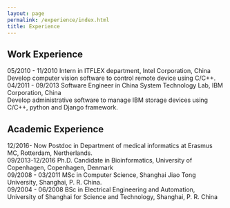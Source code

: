```yaml
---
layout: page
permalink: /experience/index.html
title: Experience
---
```


## Work Experience

05/2010 - 11/2010   Intern in ITFLEX department, Intel Corporation, China <br>
	Develop computer vision software to control remote device using C/C++. <br>
04/2011 - 09/2013   Software Engineer in China System Technology Lab, IBM Corporation, China <br>
	Develop administrative software to manage IBM storage devices using C/C++, python and Django framework.


## Academic Experience
12/2016- Now        Postdoc in Department of medical informatics at Erasmus MC, Rotterdam, Nertherlands. <br>
09/2013-12/2016     Ph.D. Candidate in Bioinformatics,
                    University of Copenhagen, Copenhagen, Denmark <br>
09/2008 - 03/2011   MSc in Computer Science, 
                    Shanghai Jiao Tong University, Shanghai, P. R. China.  <br>
09/2004 - 06/2008   BSc in Electrical Engineering and Automation,
                    University of Shanghai for Science and Technology, Shanghai, P. R. China